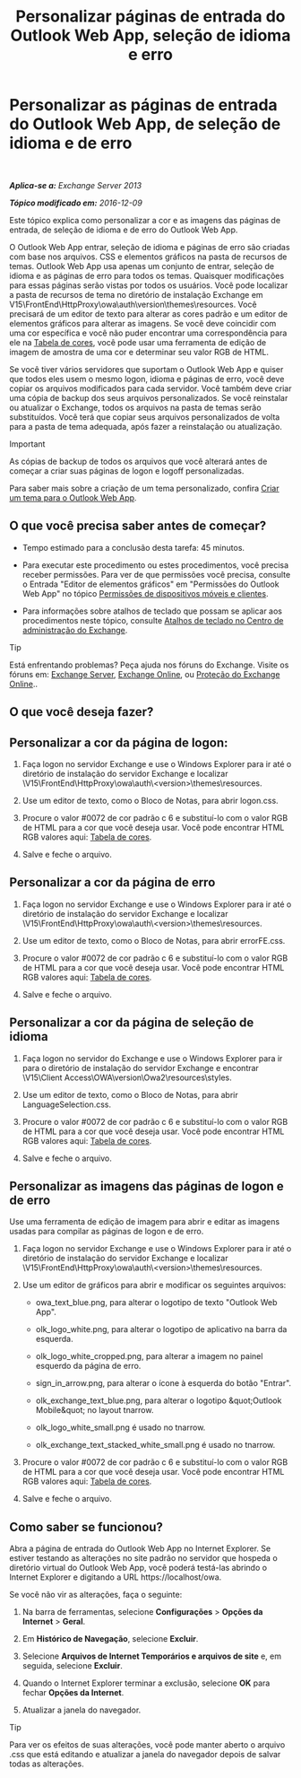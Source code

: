 ﻿---
title: 'Personalizar páginas de entrada do Outlook Web App, seleção de idioma e erro'
TOCTitle: Personalizar as páginas de entrada do Outlook Web App, de seleção de idioma e de erro
ms:assetid: d8d9f735-7181-428f-9049-b9886dce5159
ms:mtpsurl: https://technet.microsoft.com/pt-br/library/Ee633483(v=EXCHG.150)
ms:contentKeyID: 54651988
ms.date: 05/22/2018
mtps_version: v=EXCHG.150
ms.translationtype: MT
---

# Personalizar as páginas de entrada do Outlook Web App, de seleção de idioma e de erro

 

_**Aplica-se a:** Exchange Server 2013_

_**Tópico modificado em:** 2016-12-09_

Este tópico explica como personalizar a cor e as imagens das páginas de entrada, de seleção de idioma e de erro do Outlook Web App.

O Outlook Web App entrar, seleção de idioma e páginas de erro são criadas com base nos arquivos. CSS e elementos gráficos na pasta de recursos de temas. Outlook Web App usa apenas um conjunto de entrar, seleção de idioma e as páginas de erro para todos os temas. Quaisquer modificações para essas páginas serão vistas por todos os usuários. Você pode localizar a pasta de recursos de tema no diretório de instalação Exchange em V15\\FrontEnd\\HttpProxy\\owa\\auth\\version\\themes\\resources. Você precisará de um editor de texto para alterar as cores padrão e um editor de elementos gráficos para alterar as imagens. Se você deve coincidir com uma cor específica e você não puder encontrar uma correspondência para ele na [Tabela de cores](https://go.microsoft.com/fwlink/p/?linkid=280679), você pode usar uma ferramenta de edição de imagem de amostra de uma cor e determinar seu valor RGB de HTML.

Se você tiver vários servidores que suportam o Outlook Web App e quiser que todos eles usem o mesmo logon, idioma e páginas de erro, você deve copiar os arquivos modificados para cada servidor. Você também deve criar uma cópia de backup dos seus arquivos personalizados. Se você reinstalar ou atualizar o Exchange, todos os arquivos na pasta de temas serão substituídos. Você terá que copiar seus arquivos personalizados de volta para a pasta de tema adequada, após fazer a reinstalação ou atualização.


> [!IMPORTANT]
> As cópias de backup de todos os arquivos que você alterará antes de começar a criar suas páginas de logon e logoff personalizadas.



Para saber mais sobre a criação de um tema personalizado, confira [Criar um tema para o Outlook Web App](create-a-theme-for-outlook-web-app-exchange-2013-help.md).

## O que você precisa saber antes de começar?

  - Tempo estimado para a conclusão desta tarefa: 45 minutos.

  - Para executar este procedimento ou estes procedimentos, você precisa receber permissões. Para ver de que permissões você precisa, consulte o Entrada "Editor de elementos gráficos" em "Permissões do Outlook Web App" no tópico [Permissões de dispositivos móveis e clientes](clients-and-mobile-devices-permissions-exchange-2013-help.md).

  - Para informações sobre atalhos de teclado que possam se aplicar aos procedimentos neste tópico, consulte [Atalhos de teclado no Centro de administração do Exchange](keyboard-shortcuts-in-the-exchange-admin-center-exchange-online-protection-help.md).


> [!TIP]
> Está enfrentando problemas? Peça ajuda nos fóruns do Exchange. Visite os fóruns em: <A href="https://go.microsoft.com/fwlink/p/?linkid=60612">Exchange Server</A>, <A href="https://go.microsoft.com/fwlink/p/?linkid=267542">Exchange Online</A>, ou <A href="https://go.microsoft.com/fwlink/p/?linkid=285351">Proteção do Exchange Online</A>..



## O que você deseja fazer?

## Personalizar a cor da página de logon:

1.  Faça logon no servidor Exchange e use o Windows Explorer para ir até o diretório de instalação do servidor Exchange e localizar \\V15\\FrontEnd\\HttpProxy\\owa\\auth\\\<version\>\\themes\\resources.

2.  Use um editor de texto, como o Bloco de Notas, para abrir logon.css.

3.  Procure o valor \#0072 de cor padrão c 6 e substituí-lo com o valor RGB de HTML para a cor que você deseja usar. Você pode encontrar HTML RGB valores aqui: [Tabela de cores](https://go.microsoft.com/fwlink/p/?linkid=280679).

4.  Salve e feche o arquivo.

## Personalizar a cor da página de erro

1.  Faça logon no servidor Exchange e use o Windows Explorer para ir até o diretório de instalação do servidor Exchange e localizar \\V15\\FrontEnd\\HttpProxy\\owa\\auth\\\<version\>\\themes\\resources.

2.  Use um editor de texto, como o Bloco de Notas, para abrir errorFE.css.

3.  Procure o valor \#0072 de cor padrão c 6 e substituí-lo com o valor RGB de HTML para a cor que você deseja usar. Você pode encontrar HTML RGB valores aqui: [Tabela de cores](https://go.microsoft.com/fwlink/p/?linkid=280679).

4.  Salve e feche o arquivo.

## Personalizar a cor da página de seleção de idioma

1.  Faça logon no servidor do Exchange e use o Windows Explorer para ir para o diretório de instalação do servidor Exchange e encontrar \\V15\\Client Access\\OWA\\version\\Owa2\\resources\\styles.

2.  Use um editor de texto, como o Bloco de Notas, para abrir LanguageSelection.css.

3.  Procure o valor \#0072 de cor padrão c 6 e substituí-lo com o valor RGB de HTML para a cor que você deseja usar. Você pode encontrar HTML RGB valores aqui: [Tabela de cores](https://go.microsoft.com/fwlink/p/?linkid=280679).

4.  Salve e feche o arquivo.

## Personalizar as imagens das páginas de logon e de erro

Use uma ferramenta de edição de imagem para abrir e editar as imagens usadas para compilar as páginas de logon e de erro.

1.  Faça logon no servidor Exchange e use o Windows Explorer para ir até o diretório de instalação do servidor Exchange e localizar \\V15\\FrontEnd\\HttpProxy\\owa\\auth\\\<version\>\\themes\\resources.

2.  Use um editor de gráficos para abrir e modificar os seguintes arquivos:
    
      - owa\_text\_blue.png, para alterar o logotipo de texto "Outlook Web App".
    
      - olk\_logo\_white.png, para alterar o logotipo de aplicativo na barra da esquerda.
    
      - olk\_logo\_white\_cropped.png, para alterar a imagem no painel esquerdo da página de erro.
    
      - sign\_in\_arrow.png, para alterar o ícone à esquerda do botão "Entrar".
    
      - olk\_exchange\_text\_blue.png, para alterar o logotipo \&quot;Outlook Mobile\&quot; no layout tnarrow.
    
      - olk\_logo\_white\_small.png é usado no tnarrow.
    
      - olk\_exchange\_text\_stacked\_white\_small.png é usado no tnarrow.

3.  Procure o valor \#0072 de cor padrão c 6 e substituí-lo com o valor RGB de HTML para a cor que você deseja usar. Você pode encontrar HTML RGB valores aqui: [Tabela de cores](https://go.microsoft.com/fwlink/p/?linkid=280679).

4.  Salve e feche o arquivo.

## Como saber se funcionou?

Abra a página de entrada do Outlook Web App no Internet Explorer. Se estiver testando as alterações no site padrão no servidor que hospeda o diretório virtual do Outlook Web App, você poderá testá-las abrindo o Internet Explorer e digitando a URL https://localhost/owa.

Se você não vir as alterações, faça o seguinte:

1.  Na barra de ferramentas, selecione **Configurações** \> **Opções da Internet** \> **Geral**.

2.  Em **Histórico de Navegação**, selecione **Excluir**.

3.  Selecione **Arquivos de Internet Temporários e arquivos de site** e, em seguida, selecione **Excluir**.

4.  Quando o Internet Explorer terminar a exclusão, selecione **OK** para fechar **Opções da Internet**.

5.  Atualizar a janela do navegador.


> [!TIP]
> Para ver os efeitos de suas alterações, você pode manter aberto o arquivo .css que está editando e atualizar a janela do navegador depois de salvar todas as alterações.


